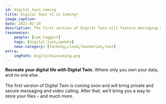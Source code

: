 ```yaml
---
id: digital_twin_coming
title: Digital Twin v1 is Coming!
image_caption:
date: 2021-02-19
description: The first version of Digital Twin will feature messaging and video calling.
taxonomies:
    people: [sam_taggart]
    tags: [digital_twin,update]
    news-category: [farming,cloud,foundation,twin]
extra:
    imgPath: digitaltwincoming.png
---
```


**Recreate your digital life with Digital Twin.** Where only you own your data, and no one else.
<br/>
<br/>
The first version of Digital Twin is coming soon and will bring private and secure messaging and video calling. After that, we’ll bring you a way to store your files – and much more.